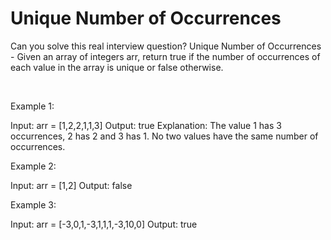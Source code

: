 # Unique Number of Occurrences

Can you solve this real interview question? Unique Number of Occurrences - Given an array of integers arr, return true if the number of occurrences of each value in the array is unique or false otherwise.

 

Example 1:


Input: arr = [1,2,2,1,1,3]
Output: true
Explanation: The value 1 has 3 occurrences, 2 has 2 and 3 has 1. No two values have the same number of occurrences.

Example 2:


Input: arr = [1,2]
Output: false


Example 3:


Input: arr = [-3,0,1,-3,1,1,1,-3,10,0]
Output: true
